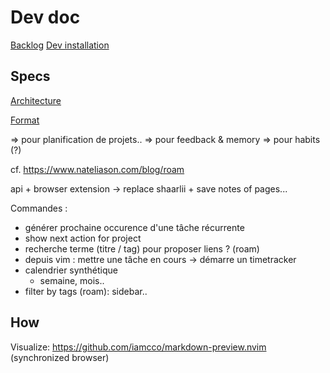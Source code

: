 # Dev doc

[Backlog](backlog.md)
[Dev installation](Dev-installation.md)

## Specs

[Architecture](architecture.md)

[Format](format.md)

=> pour planification de projets..
=> pour feedback & memory
=> pour habits (?)

cf. https://www.nateliason.com/blog/roam

api + browser extension -> replace shaarlii + save notes of pages...

Commandes :

- générer prochaine occurence d'une tâche récurrente
- show next action for project
- recherche terme (titre / tag) pour proposer liens ? (roam)
- depuis vim : mettre une tâche en cours -> démarre un timetracker
- calendrier synthétique
  - semaine, mois..
- filter by tags (roam): sidebar..

## How

Visualize:
  https://github.com/iamcco/markdown-preview.nvim (synchronized browser)
